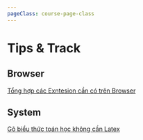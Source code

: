 ```yaml
---
pageClass: course-page-class
---
```


# Tips & Track

## Browser

[Tổng hợp các Exntesion cần có trên Browser](/tips/browser/extension.md)

## System

[Gõ biểu thức toán học không cần Latex](/tips/system/mathpix.md)


